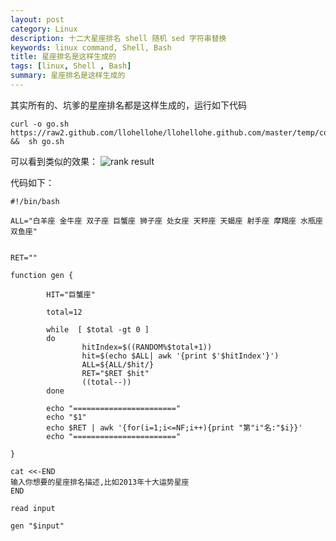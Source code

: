 ```yaml
---
layout: post
category: Linux
description: 十二大星座排名 shell 随机 sed 字符串替换
keywords: linux command, Shell, Bash
title: 星座排名是这样生成的
tags: [linux, Shell , Bash]
summary: 星座排名是这样生成的
---
```


其实所有的、坑爹的星座排名都是这样生成的，运行如下代码

	curl -o go.sh https://raw2.github.com/llohellohe/llohellohe.github.com/master/temp/constellation.sh &&  sh go.sh
	
可以看到类似的效果：
![rank result](http://llohellohe.github.com/imgs/top10rank.png)

代码如下：

	#!/bin/bash
	
	ALL="白羊座 金牛座 双子座 巨蟹座 狮子座 处女座 天秤座 天蝎座 射手座 摩羯座 水瓶座 双鱼座"
	
	
	RET=""
	
	function gen {
	
	        HIT="巨蟹座"
	
	        total=12
	        
	        while  [ $total -gt 0 ]
	        do      
	                hitIndex=$((RANDOM%$total+1))
	                hit=$(echo $ALL| awk '{print $'$hitIndex'}')
	                ALL=${ALL/$hit/}
	                RET="$RET $hit"
	                ((total--))
	        done
	
	        echo "======================="
	        echo "$1"
	        echo $RET | awk '{for(i=1;i<=NF;i++){print "第"i"名:"$i}}' 
	        echo "======================="
	
	}
	
	cat <<-END
	输入你想要的星座排名描述,比如2013年十大运势星座
	END
	
	read input
	
	gen "$input"
	


